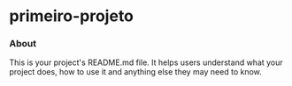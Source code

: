 primeiro-projeto
================

### About

This is your project's README.md file. It helps users understand what your
project does, how to use it and anything else they may need to know.